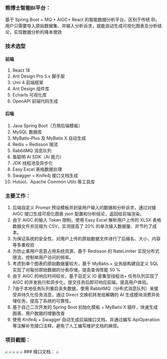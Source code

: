 ### 熊博士智能BI平台：

基于 Spring Boot + MQ + AIGC+ React 的智能数据分析平台。区别于传统 BI，用户只需要导入原始数据集、并输入分析诉求，就能自动生成可视化图表及分析结论，实现数据分析的降本增效



### 技术选型

#### 前端

1. React 18
2. Ant Design Pro 5.x 脚手架
3. Umi 4 前端框架
4. Ant Design 组件库
5. Echarts 可视化库
6. OpenAPI 前端代码生成

#### 后端

1. Java Spring Boot（万用后端模板）
2. MySQL 数据库
3. MyBatis-Plus 及 MyBatis X 自动生成
4. Redis + Redisson 限流
5. RabbitMQ 消息队列
6. 鱼聪明 AI SDK（AI 能力）
7. JDK 线程池及异步化
8. Easy Excel 表格数据处理
9. Swagger + Knife4j 接口文档生成
10. Hutool、Apache Common Utils 等工具库

### 主要工作：

1. 后端自定义 Prompt 预设模板并封装用户输入的数据和分析诉求，通过对接 AIGC 接口生成可视化图表 json 配置和分析结论，返回给前端渲染。
2. 由于 AIGC 的输入 Token 限制，使用 Easy Excel 解析用户上传的 XLSX 表格数据文件并压缩为 CSV，实测提高了 20% 的单次输入数据量、并节约了成本。
3. 为保证系统的安全性，对用户上传的原始数据文件进行了后缀名、大小、内容等多重校验
4. 为防止某用户恶意占用系统资源，基于 Redisson 的 RateLimiter 实现分布式限流，控制单用户访问的频率。
5. 考虑到单个图表的原始数据量较大，基于 MyBatis + 业务层构建自定义 SQL 实现了对每份原始数据的分表存储，提高查询性能 50 %
6. 由于 AIGC 的响应时间较长，基于自定义 IO 密集型线程池+ 任务队列实现了 AIGC 的并发执行和异步化，提交任务后即可响应前端，提高用户体验。
7. 7由于本地任务队列重启丢失数据，使用 RabbitMQ（分布式消息队列）来接受并持久化任务消息，通过 Direct 交换机转发给解耦的 AI 生成模块消费并处理任务，提高了系统的可靠性。
8. 基于自己二次开发的 Spring Boot 初始化模板 + MyBatis X 插件，快速生成图表、用户数据的增删改查
9. 使用 Knife4j + Swagger 自动生成后端接口文档，并通过编写 ApiOperation 等注解补充接口注释，避免了人工编写维护文档的麻烦。

### 项目截图：

<img src="https://img-blog.csdnimg.cn/193d92541ae849ea8fb095d98b60eb9b.png#pic_center" style="zoom:50%;" />



<img src="https://img-blog.csdnimg.cn/f634e4e98b5649b381069563b2d4268b.png#pic_center" style="zoom:50%;" />

<img src="https://img-blog.csdnimg.cn/db67aff4b3184b2681cdd0fea6972deb.png#pic_center" style="zoom:50%;" />



<img src="https://img-blog.csdnimg.cn/ec413d9e6550411fa0d91b473cf9e495.png" style="zoom:50%;" />

<img src="https://img-blog.csdnimg.cn/406c1532c6024e1b9b8e82eff5681990.png#pic_center" style="zoom:50%;" />
### 接口文档：
<img src="https://img-blog.csdnimg.cn/15644f044e9342b095e5053fe1434725.png#pic_center" style="zoom:50%;" />
